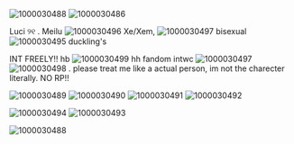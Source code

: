 ![1000030488](https://github.com/user-attachments/assets/80383d70-e42c-4c3e-98a7-e554956f20f6)
![1000030486](https://github.com/user-attachments/assets/8ccb3de3-8f8d-45c5-b0f3-6219c54dcacd)

Luci ୨୧ . Meilu ![1000030496](https://github.com/user-attachments/assets/009b3943-7b29-465a-a118-15ca6bbabdcb)
 Xe/Xem, ![1000030497](https://github.com/user-attachments/assets/060717a7-aae9-4a9a-9f92-ba9c6871336b)
bisexual ![1000030495](https://github.com/user-attachments/assets/443e7819-58e5-4fc0-974a-625df396f037)
 duckling's 

INT FREELY!! hb ![1000030499](https://github.com/user-attachments/assets/46e433db-25aa-483b-b267-ae8cf8ab4523) hh fandom intwc ![1000030497](https://github.com/user-attachments/assets/70843cdb-9ed8-4060-84ce-96613d9a99bc)
![1000030498](https://github.com/user-attachments/assets/5fdb158b-7953-43e8-bbea-931c5197d646)
 . please treat me like a actual person, im not the charecter literally.
 NO RP!!
 
 ![1000030489](https://github.com/user-attachments/assets/4f7869bd-c67a-43b9-93d4-f3e62e4fdada) ![1000030490](https://github.com/user-attachments/assets/f8cbfa64-7617-4664-8e38-1d9c33f1c5c5) ![1000030491](https://github.com/user-attachments/assets/554eafab-6127-473c-80ec-4a2737f6e4d5) ![1000030492](https://github.com/user-attachments/assets/c83fe4e0-d227-4256-af64-6e9d9d32ec52)

![1000030494](https://github.com/user-attachments/assets/b45f9f7d-9c57-4368-a29d-be843e3c6f23)
![1000030493](https://github.com/user-attachments/assets/12cb1025-c0ec-4aa6-b85f-e32fecf6b8c7)

![1000030488](https://github.com/user-attachments/assets/fd9d301c-bb9c-4b11-a2ab-0363898162be)
